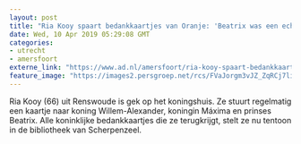 ```yaml
---
layout: post
title: "Ria Kooy spaart bedankkaartjes van Oranje: 'Beatrix was een echte koningin'"
date: Wed, 10 Apr 2019 05:29:08 GMT
categories: 
- utrecht 
- amersfoort 
externe_link: "https://www.ad.nl/amersfoort/ria-kooy-spaart-bedankkaartjes-van-oranje-beatrix-was-een-echte-koningin~a94d6335/"
feature_image: "https://images2.persgroep.net/rcs/FVaJorgm3vJZ_ZqRCj7livnOSdk/diocontent/145107545/_fitwidth/400/?appId=21791a8992982cd8da851550a453bd7f&quality=0.7"
---
```


Ria Kooy (66) uit Renswoude is gek op het koningshuis. Ze stuurt regelmatig een kaartje naar koning Willem-Alexander, koningin Máxima en prinses Beatrix. Alle koninklijke bedankkaartjes die ze terugkrijgt, stelt ze nu tentoon in de bibliotheek van Scherpenzeel.
